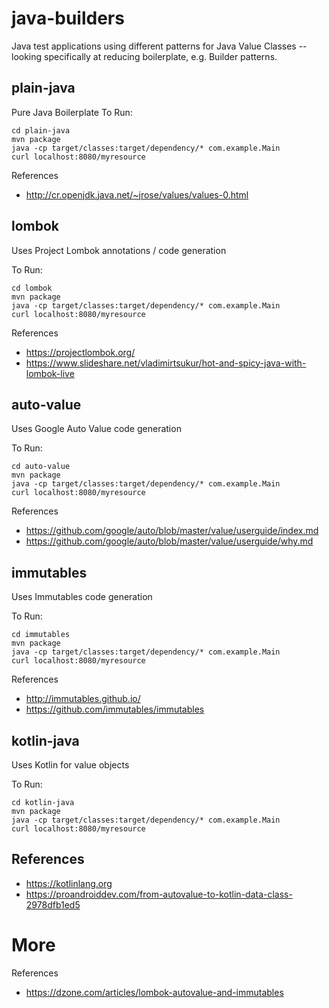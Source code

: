 # java-builders

Java test applications using different patterns for Java Value Classes -- looking specifically at reducing boilerplate, e.g. Builder patterns.

## plain-java

Pure Java Boilerplate
To Run:
```
cd plain-java
mvn package
java -cp target/classes:target/dependency/* com.example.Main
curl localhost:8080/myresource
```

References
* http://cr.openjdk.java.net/~jrose/values/values-0.html

## lombok

Uses Project Lombok annotations / code generation

To Run:
```
cd lombok
mvn package
java -cp target/classes:target/dependency/* com.example.Main
curl localhost:8080/myresource
```

References
* https://projectlombok.org/
* https://www.slideshare.net/vladimirtsukur/hot-and-spicy-java-with-lombok-live

## auto-value

Uses Google Auto Value code generation

To Run:
```
cd auto-value
mvn package
java -cp target/classes:target/dependency/* com.example.Main
curl localhost:8080/myresource
```

References
* https://github.com/google/auto/blob/master/value/userguide/index.md
* https://github.com/google/auto/blob/master/value/userguide/why.md

## immutables

Uses Immutables code generation

To Run:
```
cd immutables
mvn package
java -cp target/classes:target/dependency/* com.example.Main
curl localhost:8080/myresource
```

References
* http://immutables.github.io/
* https://github.com/immutables/immutables

## kotlin-java

Uses Kotlin for value objects

To Run:
```
cd kotlin-java
mvn package
java -cp target/classes:target/dependency/* com.example.Main
curl localhost:8080/myresource
```

## References
* https://kotlinlang.org
* https://proandroiddev.com/from-autovalue-to-kotlin-data-class-2978dfb1ed5

# More
References
* https://dzone.com/articles/lombok-autovalue-and-immutables
